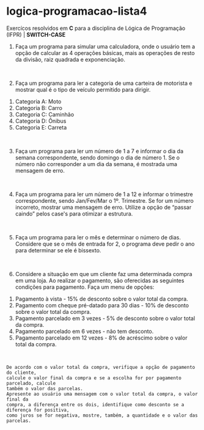 # logica-programacao-lista4
Exercícos resolvidos em **C** para a disciplina de Lógica de Programação (IFPR) | **SWITCH-CASE**

1. Faça um programa para simular uma calculadora, onde o usuário tem a opção de calcular as 4 operações básicas, mais as operações de resto da divisão, raiz quadrada e exponenciação.
<br>

2. Faça um programa para ler a categoria de uma carteira de motorista e mostrar qual é o tipo de veículo permitido para dirigir.
  <ol>
      <li> Categoria A: Moto
      <li> Categoria B: Carro
      <li> Categoria C: Caminhão
      <li> Categoria D: Ônibus
      <li> Categoria E: Carreta
  </ol>
  <br>
  
3. Faça um programa para ler um número de 1 a 7 e informar o dia da semana correspondente, sendo domingo o dia de número 1. Se o número não corresponder a um dia da semana, é mostrada uma mensagem de erro.
<br>

4. Faça um programa para ler um número de 1 a 12 e informar o trimestre correspondente, sendo Jan/Fev/Mar o 1º. Trimestre. Se for um número incorreto, mostrar uma mensagem de erro. Utilize a opção de “passar caindo” pelos case's para otimizar a estrutura. 
<br>

5. Faça um programa para ler o mês e determinar o número de dias. Considere que se o mês de entrada for 2, o programa deve pedir o ano para determinar se ele é bissexto.
<br>

6. Considere a situação em que um cliente faz uma determinada compra em uma loja. Ao realizar o pagamento, são oferecidas as seguintes condições para pagamento. Faça um menu de opções:
<ol>
      <li> Pagamento à vista - 15% de desconto sobre o valor total da compra.
      <li> Pagamento com cheque pré-datado para 30 dias - 10% de desconto sobre o valor total da compra.
      <li> Pagamento parcelado em 3 vezes - 5% de desconto sobre o valor total da compra.
      <li> Pagamento parcelado em 6 vezes - não tem desconto.
      <li> Pagamento parcelado em 12 vezes - 8% de acréscimo sobre o valor total da compra.
  </ol>
  <br>
  
```
De acordo com o valor total da compra, verifique a opção de pagamento do cliente,
calcule o valor final da compra e se a escolha for por pagamento parcelado, calcule
também o valor das parcelas.
Apresente ao usuário uma mensagem com o valor total da compra, o valor final da
compra, a diferença entre os dois, identifique como desconto se a diferença for positiva,
como juros se for negativa, mostre, também, a quantidade e o valor das parcelas.
``` 
